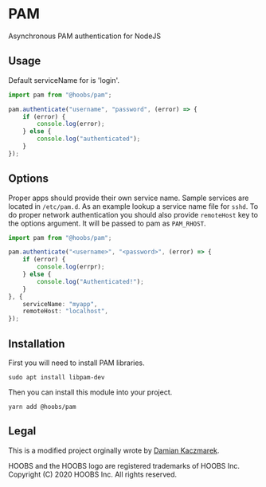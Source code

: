 # PAM

Asynchronous PAM authentication for NodeJS

## Usage

Default serviceName for is 'login'.

```ts
import pam from "@hoobs/pam";

pam.authenticate("username", "password", (error) => {
    if (error) {
        console.log(error);
    } else {
        console.log("authenticated");
    }
});
```

## Options
Proper apps should provide their own service name. Sample services are located in `/etc/pam.d`. As an example lookup a service name file for `sshd`. To do proper network authentication you should also provide `remoteHost` key to the options argument. It will be passed to pam as `PAM_RHOST`.

```ts
import pam from "@hoobs/pam";

pam.authenticate("<username>", "<password>", (error) => {
    if (error) {
        console.log(errpr);
    } else {
        console.log("Authenticated!");
    }
}, {
    serviceName: "myapp",
    remoteHost: "localhost",
});
```

## Installation
First you will need to install PAM libraries.

```
sudo apt install libpam-dev
```

Then you can install this module into your project.
```
yarn add @hoobs/pam
```

## Legal
This is a modified project orginally wrote by [Damian Kaczmarek](https://github.com/Rush).

HOOBS and the HOOBS logo are registered trademarks of HOOBS Inc. Copyright (C) 2020 HOOBS Inc. All rights reserved.
